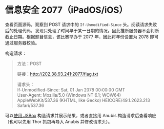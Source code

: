 # 信息安全 2077（iPadOS/iOS）

查看页面源码，观察到 POST 请求中的 `If-Unmodified-Since` 头。阅读请求失败后的处理代码，发现只处理了时间早于某一日期的情况，因此推断服务器不会判断截止日期。根据题目信息，该比赛举办于 2077 年，因此将年份设置为 2078 即可通过服务器校验。

构造请求：

> 方法：POST
> 
> 链接：http://202.38.93.241:2077/flag.txt
> 
> 请求头：<br />
> If-Unmodified-Since: Sat, 01 Jan 2078 00:00:00 GMT<br />
> User-Agent: Mozilla/5.0 (Windows NT 6.1; WOW64) AppleWebKit/537.36 (KHTML, like Gecko) HEICORE/49.1.2623.213 Safari/537.36

可以[使用 JSBox](2077.js) 构造请求并展示结果，或者直接用 Anubis 构造请求后查看响应（也可以先用 Thor 抓包再导入 Anubis 并修改请求头）。